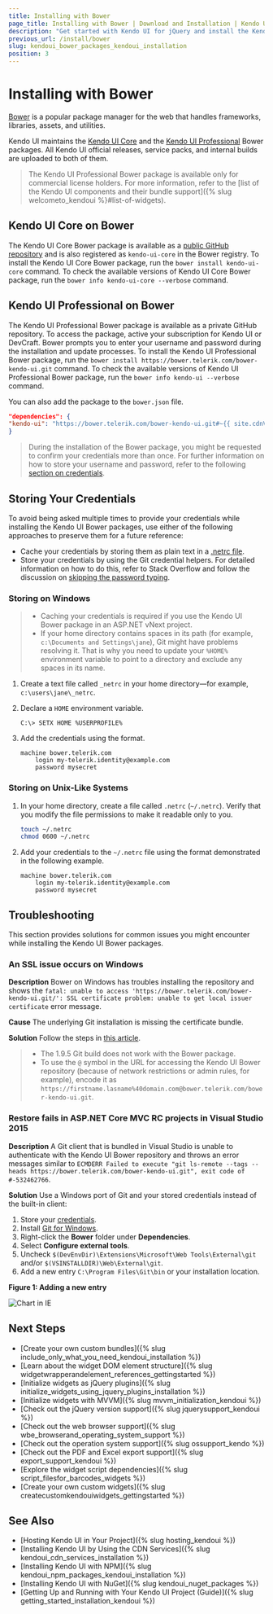 ```yaml
---
title: Installing with Bower
page_title: Installing with Bower | Download and Installation | Kendo UI for jQuery
description: "Get started with Kendo UI for jQuery and install the Kendo UI Professional or Kendo UI Core distributions by using the Bower package manager."
previous_url: /install/bower
slug: kendoui_bower_packages_kendoui_installation
position: 3
---
```


# Installing with Bower

[Bower](https://bower.io/) is a popular package manager for the web that handles frameworks, libraries, assets, and utilities.

Kendo UI maintains the [Kendo UI Core](#kendo-ui-core-on-bower) and the [Kendo UI Professional](#kendo-ui-professional-on-bower) Bower packages. All Kendo UI official releases, service packs, and internal builds are uploaded to both of them.

> The Kendo UI Professional Bower package is available only for commercial license holders. For more information, refer to the [list of the Kendo UI components and their bundle support]({% slug welcometo_kendoui %}#list-of-widgets).

## Kendo UI Core on Bower

The Kendo UI Core Bower package is available as a [public GitHub repository](https://github.com/kendo-labs/bower-kendo-ui) and is also registered as `kendo-ui-core` in the Bower registry. To install the Kendo UI Core Bower package, run the `bower install kendo-ui-core` command. To check the available versions of Kendo UI Core Bower package, run the `bower info kendo-ui-core --verbose` command.

## Kendo UI Professional on Bower

The Kendo UI Professional Bower package is available as a private GitHub repository. To access the package, active your subscription for Kendo UI or DevCraft. Bower prompts you to enter your username and password during the installation and update processes. To install the Kendo UI Professional Bower package, run the `bower install https://bower.telerik.com/bower-kendo-ui.git` command. To check the available versions of Kendo UI Professional Bower package, run the `bower info kendo-ui --verbose` command.

You can also add the package to the `bower.json` file.

```json
"dependencies": {
"kendo-ui": "https://bower.telerik.com/bower-kendo-ui.git#~{{ site.cdnVersion }}"
}
```

> During the installation of the Bower package, you might be requested to confirm your credentials more than once. For further information on how to store your username and password, refer to the following [section on credentials](#storing-your-credentials).

## Storing Your Credentials

To avoid being asked multiple times to provide your credentials while installing the Kendo UI Bower packages, use either of the following approaches to preserve them for a future reference:

* Cache your credentials by storing them as plain text in a [.netrc file](http://www.mavetju.org/unix/netrc.php).
* Store your credentials by using the Git credential helpers. For detailed information on how to do this, refer to Stack Overflow and follow the discussion on [skipping the password typing](http://stackoverflow.com/questions/5343068/is-there-a-way-to-skip-password-typing-when-using-https-github).

### Storing on Windows

> * Caching your credentials is required if you use the Kendo UI Bower package in an ASP.NET vNext project.
> * If your home directory contains spaces in its path (for example, `c:\Documents and Settings\jane`), Git might have problems resolving it. That is why you need to update your `%HOME%` environment variable to point to a directory and exclude any spaces in its name.

1. Create a text file called `_netrc` in your home directory&mdash;for example, `c:\users\jane\_netrc`.
1. Declare a `HOME` environment variable.

      ```
      C:\> SETX HOME %USERPROFILE%
      ```

1. Add the credentials using the format.

      ```
      machine bower.telerik.com
          login my-telerik.identity@example.com
          password mysecret
      ```

### Storing on Unix-Like Systems

1. In your home directory, create a file called `.netrc` (`~/.netrc`). Verify that you modify the file permissions to make it readable only to you.

      ```sh
      touch ~/.netrc
      chmod 0600 ~/.netrc
      ```

1. Add your credentials to the `~/.netrc` file using the format demonstrated in the following example.

      ```
      machine bower.telerik.com
          login my-telerik.identity@example.com
          password mysecret
      ```

## Troubleshooting

This section provides solutions for common issues you might encounter while installing the Kendo UI Bower packages.

### An SSL issue occurs on Windows

**Description** Bower on Windows has troubles installing the repository and shows the `fatal: unable to access 'https://bower.telerik.com/bower-kendo-ui.git/': SSL certificate problem: unable to get local issuer certificate` error message.

**Cause** The underlying Git installation is missing the certificate bundle.

**Solution** Follow the steps in [this article](https://docs.microsoft.com/en-us/archive/blogs/phkelley/adding-a-corporate-or-self-signed-certificate-authority-to-git-exes-store).

> * The 1.9.5 Git build does not work with the Bower package.
> * To use the `@` symbol in the URL for accessing the Kendo UI Bower repository (because of network restrictions or admin rules, for example), encode it as `https://firstname.lasname%40domain.com@bower.telerik.com/bower-kendo-ui.git`.

### Restore fails in ASP.NET Core MVC RC projects in Visual Studio 2015

**Description** A Git client that is bundled in Visual Studio is unable to authenticate with the Kendo UI Bower repository and throws an error messages similar to `ECMDERR Failed to execute "git ls-remote --tags --heads https://bower.telerik.com/bower-kendo-ui.git", exit code of #-532462766`.

**Solution** Use a Windows port of Git and your stored credentials instead of the built-in client:

1. Store your [credentials](#store-on-windows).
1. Install [Git for Windows](https://gitforwindows.org/).
1. Right-click the **Bower** folder under **Dependencies**.
1. Select **Configure external tools**.
1. Uncheck `$(DevEnvDir)\Extensions\Microsoft\Web Tools\External\git` and/or `$(VSINSTALLDIR)\Web\External\git`.
1. Add a new entry `C:\Program Files\Git\bin` or your installation location.

**Figure 1: Adding a new entry**

![Chart in IE](../../images/vs2015-external-tools.png)

## Next Steps

* [Create your own custom bundles]({% slug include_only_what_you_need_kendoui_installation %})
* [Learn about the widget DOM element structure]({% slug widgetwrapperandelement_references_gettingstarted %})
* [Initialize widgets as jQuery plugins]({% slug initialize_widgets_using_jquery_plugins_installation %})
* [Initialize widgets with MVVM]({% slug mvvm_initialization_kendoui %})
* [Check out the jQuery version support]({% slug jquerysupport_kendoui %})
* [Check out the web browser support]({% slug wbe_browserand_operating_system_support %})
* [Check out the operation system support]({% slug ossupport_kendo %})
* [Check out the PDF and Excel export support]({% slug export_support_kendoui %})
* [Explore the widget script dependencies]({% slug script_filesfor_barcodes_widgets %})
* [Create your own custom widgets]({% slug createcustomkendouiwidgets_gettingstarted %})

## See Also

* [Hosting Kendo UI in Your Project]({% slug hosting_kendoui %})
* [Installing Kendo UI by Using the CDN Services]({% slug kendoui_cdn_services_installation %})
* [Installing Kendo UI with NPM]({% slug kendoui_npm_packages_kendoui_installation %})
* [Installing Kendo UI with NuGet]({% slug kendoui_nuget_packages %})
* [Getting Up and Running with Your Kendo UI Project (Guide)]({% slug getting_started_installation_kendoui %})
